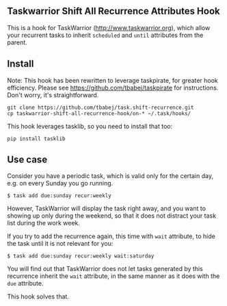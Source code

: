Taskwarrior Shift All Recurrence Attributes Hook
------------------------------------------------

This is a hook for TaskWarrior (http://www.taskwarrior.org),
which allow your recurrent tasks to inherit ``scheduled``
and ``until`` attributes from the parent.

Install
-------

Note: This hook has been rewritten to leverage taskpirate, for greater hook efficiency.
Please see https://github.com/tbabej/taskpirate for instructions. Don't worry, it's straightforward.

```
git clone https://github.com/tbabej/task.shift-recurrence.git
cp taskwarrior-shift-all-recurrence-hook/on-* ~/.task/hooks/
```

This hook leverages tasklib, so you need to install that too:

```
pip install tasklib
```

Use case
--------

Consider you have a periodic task, which is valid only for the certain day,
e.g. on every Sunday you go running.

```
$ task add due:sunday recur:weekly
```

However, TaskWarrior will display the task right away, and you want to
showing up only during the weekend, so that it does not distract your task
list during the work week.

If you try to add the recurrence again, this time with ``wait`` attribute,
to hide the task until it is not relevant for you:

```
$ task add due:sunday recur:weekly wait:saturday
```

You will find out that TaskWarrior does not let tasks generated by this
recurrence inherit the ``wait`` attribute, in the same manner as it does
with the ``due`` attribute.

This hook solves that.
